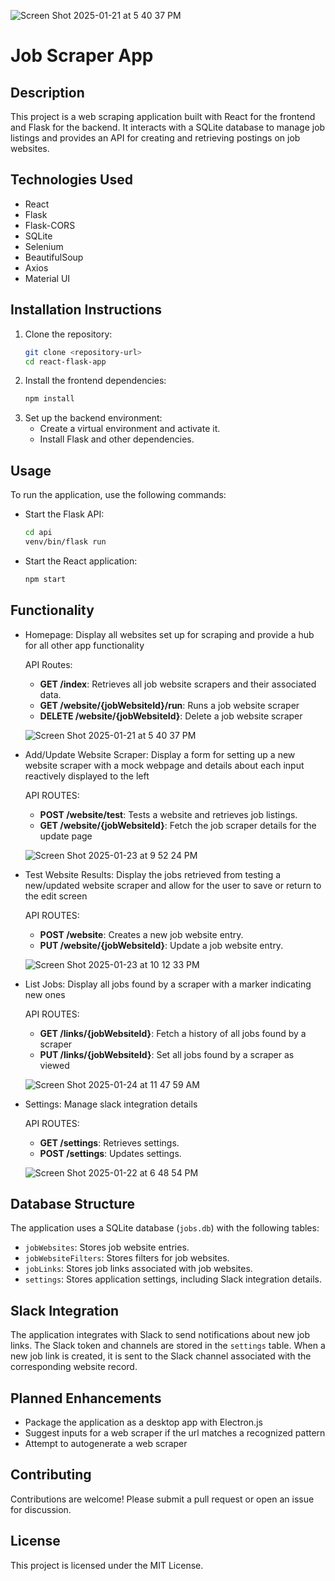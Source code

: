 ![Screen Shot 2025-01-21 at 5 40 37 PM](https://github.com/user-attachments/assets/b40d3b55-53fe-4946-83dd-23542f93e096)

# Job Scraper App

## Description

This project is a web scraping application built with React for the frontend and Flask for the backend. It interacts with a SQLite database to manage job listings and provides an API for creating and retrieving postings on job websites.

## Technologies Used

- React
- Flask
- Flask-CORS
- SQLite
- Selenium
- BeautifulSoup
- Axios
- Material UI

## Installation Instructions

1. Clone the repository:
   ```bash
   git clone <repository-url>
   cd react-flask-app
   ```
2. Install the frontend dependencies:
   ```bash
   npm install
   ```
3. Set up the backend environment:
   - Create a virtual environment and activate it.
   - Install Flask and other dependencies.

## Usage

To run the application, use the following commands:

- Start the Flask API:
  ```bash
  cd api
  venv/bin/flask run
  ```
- Start the React application:
  ```bash
  npm start
  ```

## Functionality

- Homepage: Display all websites set up for scraping and provide a hub for all other app functionality

   API Routes:
   - **GET /index**: Retrieves all job website scrapers and their associated data.
   - **GET /website/{jobWebsiteId}/run**: Runs a job website scraper
   - **DELETE /website/{jobWebsiteId}**: Delete a job website scraper
  
  ![Screen Shot 2025-01-21 at 5 40 37 PM](https://github.com/user-attachments/assets/b40d3b55-53fe-4946-83dd-23542f93e096)

- Add/Update Website Scraper: Display a form for setting up a new website scraper with a mock webpage and details about each input reactively displayed to the left

  API ROUTES:
  - **POST /website/test**: Tests a website and retrieves job listings.
  - **GET /website/{jobWebsiteId}**: Fetch the job scraper details for the update page

   ![Screen Shot 2025-01-23 at 9 52 24 PM](https://github.com/user-attachments/assets/1f0b8de9-a75a-4459-bc7d-6b462e023ad9)

- Test Website Results: Display the jobs retrieved from testing a new/updated website scraper and allow for the user to save or return to the edit screen

  API ROUTES:
  - **POST /website**: Creates a new job website entry.
  - **PUT /website/{jobWebsiteId}**: Update a job website entry.
  
   ![Screen Shot 2025-01-23 at 10 12 33 PM](https://github.com/user-attachments/assets/a06c6222-f8d8-4c22-acce-a9850e9be16e)

- List Jobs: Display all jobs found by a scraper with a marker indicating new ones
  
   API ROUTES:
   - **GET /links/{jobWebsiteId}**: Fetch a history of all jobs found by a scraper
   - **PUT /links/{jobWebsiteId}**: Set all jobs found by a scraper as viewed

   ![Screen Shot 2025-01-24 at 11 47 59 AM](https://github.com/user-attachments/assets/4266cd4f-6f3e-4d21-8afb-1a5194fd5856)

- Settings: Manage slack integration details

  API ROUTES:
   - **GET /settings**: Retrieves settings.
   - **POST /settings**: Updates settings.
     
   ![Screen Shot 2025-01-22 at 6 48 54 PM](https://github.com/user-attachments/assets/8be743b8-375c-42a2-a625-2da3fe3733fa)


## Database Structure

The application uses a SQLite database (`jobs.db`) with the following tables:

- `jobWebsites`: Stores job website entries.
- `jobWebsiteFilters`: Stores filters for job websites.
- `jobLinks`: Stores job links associated with job websites.
- `settings`: Stores application settings, including Slack integration details.

## Slack Integration

The application integrates with Slack to send notifications about new job links. The Slack token and channels are stored in the `settings` table. When a new job link is created, it is sent to the Slack channel associated with the corresponding website record.

## Planned Enhancements

- Package the application as a desktop app with Electron.js
- Suggest inputs for a web scraper if the url matches a recognized pattern
- Attempt to autogenerate a web scraper

## Contributing

Contributions are welcome! Please submit a pull request or open an issue for discussion.

## License

This project is licensed under the MIT License.
